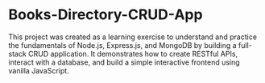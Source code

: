 # Books-Directory-CRUD-App
This project was created as a learning exercise to understand and practice the fundamentals of Node.js, Express.js, and MongoDB by building a full-stack CRUD application. It demonstrates how to create RESTful APIs, interact with a database, and build a simple interactive frontend using vanilla JavaScript.
